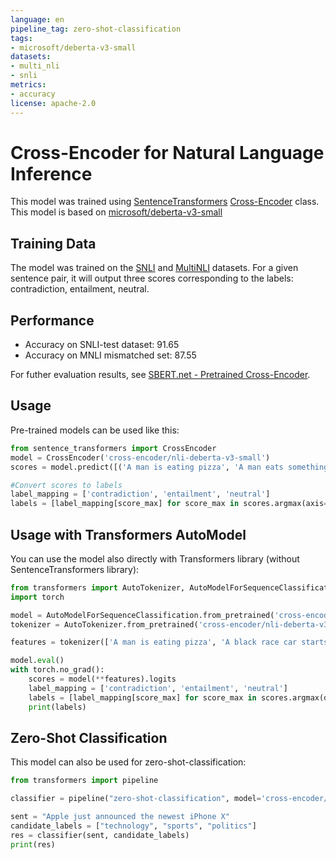 ```yaml
---
language: en
pipeline_tag: zero-shot-classification
tags:
- microsoft/deberta-v3-small
datasets:
- multi_nli
- snli
metrics:
- accuracy
license: apache-2.0
---
```


# Cross-Encoder for Natural Language Inference
This model was trained using [SentenceTransformers](https://sbert.net) [Cross-Encoder](https://www.sbert.net/examples/applications/cross-encoder/README.html) class. This model is based on [microsoft/deberta-v3-small](https://huggingface.co/microsoft/deberta-v3-small)

## Training Data
The model was trained on the [SNLI](https://nlp.stanford.edu/projects/snli/) and [MultiNLI](https://cims.nyu.edu/~sbowman/multinli/) datasets. For a given sentence pair, it will output three scores corresponding to the labels: contradiction, entailment, neutral.

## Performance
- Accuracy on SNLI-test dataset: 91.65
- Accuracy on  MNLI mismatched set: 87.55

For futher evaluation results, see [SBERT.net - Pretrained Cross-Encoder](https://www.sbert.net/docs/pretrained_cross-encoders.html#nli).

## Usage

Pre-trained models can be used like this:
```python
from sentence_transformers import CrossEncoder
model = CrossEncoder('cross-encoder/nli-deberta-v3-small')
scores = model.predict([('A man is eating pizza', 'A man eats something'), ('A black race car starts up in front of a crowd of people.', 'A man is driving down a lonely road.')])

#Convert scores to labels
label_mapping = ['contradiction', 'entailment', 'neutral']
labels = [label_mapping[score_max] for score_max in scores.argmax(axis=1)]
```

## Usage with Transformers AutoModel
You can use the model also directly with Transformers library (without SentenceTransformers library):
```python
from transformers import AutoTokenizer, AutoModelForSequenceClassification
import torch

model = AutoModelForSequenceClassification.from_pretrained('cross-encoder/nli-deberta-v3-small')
tokenizer = AutoTokenizer.from_pretrained('cross-encoder/nli-deberta-v3-small')

features = tokenizer(['A man is eating pizza', 'A black race car starts up in front of a crowd of people.'], ['A man eats something', 'A man is driving down a lonely road.'],  padding=True, truncation=True, return_tensors="pt")

model.eval()
with torch.no_grad():
    scores = model(**features).logits
    label_mapping = ['contradiction', 'entailment', 'neutral']
    labels = [label_mapping[score_max] for score_max in scores.argmax(dim=1)]
    print(labels)
```

## Zero-Shot Classification
This model can also be used for zero-shot-classification:
```python
from transformers import pipeline

classifier = pipeline("zero-shot-classification", model='cross-encoder/nli-deberta-v3-small')

sent = "Apple just announced the newest iPhone X"
candidate_labels = ["technology", "sports", "politics"]
res = classifier(sent, candidate_labels)
print(res)
``` 